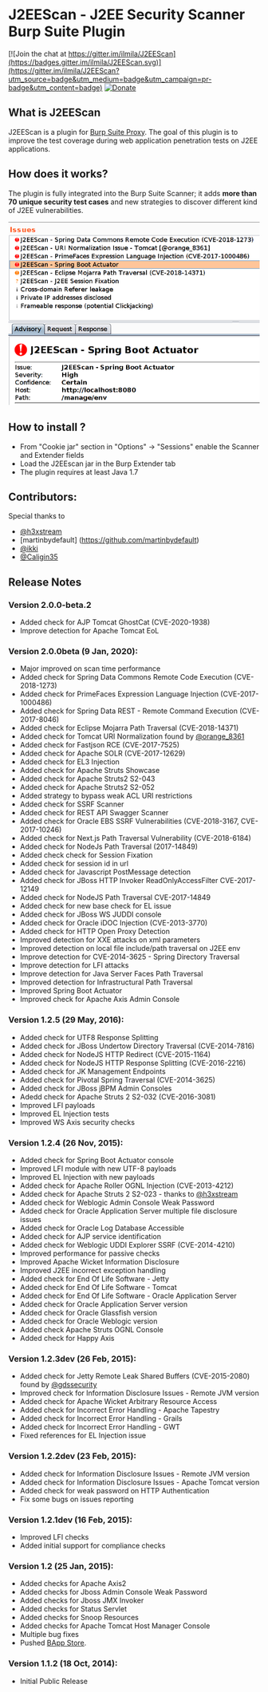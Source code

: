 # J2EEScan - J2EE Security Scanner Burp Suite Plugin

[![Join the chat at https://gitter.im/ilmila/J2EEScan](https://badges.gitter.im/ilmila/J2EEScan.svg)](https://gitter.im/ilmila/J2EEScan?utm_source=badge&utm_medium=badge&utm_campaign=pr-badge&utm_content=badge) [![Donate](https://img.shields.io/badge/Donate-PayPal-green.svg)](https://PayPal.Me/ilmila)



## What is J2EEScan
J2EEScan is a plugin for [Burp Suite Proxy](http://portswigger.net/). 
The goal of this plugin is to improve the test coverage during 
web application penetration tests on J2EE applications. 


## How does it works?

The plugin is fully integrated into the Burp Suite Scanner; it adds **more than 70 unique security test 
cases** and new strategies to discover different kind of J2EE vulnerabilities.


 ![IMAGE](assets/issues-example.png)


## How to install ?

 * From "Cookie jar" section in "Options" -> "Sessions" enable the Scanner and Extender fields
 * Load the J2EEscan jar in the Burp Extender tab
 * The plugin requires at least Java 1.7


## Contributors:

Special thanks to

  * [@h3xstream](https://twitter.com/h3xstream)
  * [martinbydefault] (https://github.com/martinbydefault)
  * [@ikki](https://twitter.com/_ikki)
  * [@Caligin35](https://twitter.com/Caligin35)


## Release Notes

### Version 2.0.0-beta.2
 * Added check for AJP Tomcat GhostCat (CVE-2020-1938)
 * Improve detection for Apache Tomcat EoL

### Version 2.0.0beta (9 Jan, 2020):
 * Major improved on scan time performance
 * Added check for Spring Data Commons Remote Code Execution (CVE-2018-1273)
 * Added check for PrimeFaces Expression Language Injection (CVE-2017-1000486)
 * Added check for Spring Data REST - Remote Command Execution (CVE-2017-8046)
 * Added check for Eclipse Mojarra Path Traversal (CVE-2018-14371)
 * Added check for Tomcat URI Normalization found by [@orange_8361](https://twitter.com/orange_8361)
 * Added check for Fastjson RCE (CVE-2017-7525)
 * Added check for Apache SOLR (CVE-2017-12629)
 * Added check for EL3 Injection
 * Added check for Apache Struts Showcase
 * Added check for Apache Struts2 S2-043
 * Added check for Apache Struts2 S2-052
 * Added strategy to bypass weak ACL URI restrictions
 * Added check for SSRF Scanner
 * Added check for REST API Swagger Scanner
 * Added check for Oracle EBS SSRF Vulnerabilities (CVE-2018-3167, CVE-2017-10246)
 * Added check for Next.js Path Traversal Vulnerability (CVE-2018-6184)
 * Added check for NodeJs Path Traversal (2017-14849)
 * Added check check for Session Fixation
 * Added check for session id in url
 * Added check for Javascript PostMessage detection
 * Added check for JBoss HTTP Invoker ReadOnlyAccessFilter CVE-2017-12149
 * Added check for NodeJS Path Traversal CVE-2017-14849
 * Added check for new base check for EL issue
 * Added check for JBoss WS JUDDI console
 * Added check for Oracle iDOC Injection (CVE-2013-3770)
 * Added check for HTTP Open Proxy Detection
 * Improved detection for XXE attacks on xml parameters
 * Improved detection on local file include/path traversal on J2EE env
 * Improve detection for CVE-2014-3625 - Spring Directory Traversal
 * Improve detection for LFI attacks
 * Improve detection for Java Server Faces Path Traversal
 * Improved detection for Infrastructural Path Traversal
 * Improved Spring Boot Actuator
 * Improved check for Apache Axis Admin Console


### Version 1.2.5 (29 May, 2016):
 * Added check for UTF8 Response Splitting
 * Added check for JBoss Undertow Directory Traversal (CVE-2014-7816)
 * Added check for NodeJS HTTP Redirect (CVE-2015-1164)
 * Added check for NodeJS HTTP Response Splitting (CVE-2016-2216)
 * Added check for JK Management Endpoints
 * Added check for Pivotal Spring Traversal (CVE-2014-3625)
 * Added check for JBoss jBPM Admin Consoles
 * Adedd check for Apache Struts 2 S2-032 (CVE-2016-3081)
 * Improved LFI payloads
 * Improved EL Injection tests
 * Improved WS Axis security checks


### Version 1.2.4 (26 Nov, 2015):
 * Added check for Spring Boot Actuator console
 * Improved LFI module with new UTF-8 payloads
 * Improved EL Injection with new payloads
 * Added check for Apache Roller OGNL Injection (CVE-2013-4212)
 * Added check for Apache Struts 2 S2-023 - thanks to [@h3xstream](https://twitter.com/h3xstream)
 * Added check for Weblogic Admin Console Weak Password
 * Added check for Oracle Application Server multiple file disclosure issues
 * Added check for Oracle Log Database Accessible
 * Added check for AJP service identification
 * Added check for Weblogic UDDI Explorer SSRF (CVE-2014-4210)
 * Improved performance for passive checks
 * Improved Apache Wicket Information Disclosure
 * Improved J2EE incorrect exception handling
 * Added check for End Of Life Software - Jetty
 * Added check for End Of Life Software - Tomcat
 * Added check for End Of Life Software - Oracle Application Server
 * Added check for Oracle Application Server version
 * Added check for Oracle Glassfish version
 * Added check for Oracle Weblogic version
 * Added check Apache Struts OGNL Console
 * Added check for Happy Axis

 
### Version 1.2.3dev (26 Feb, 2015):
 * Added check for Jetty Remote Leak Shared Buffers (CVE-2015-2080) found by [@gdssecurity](https://twitter.com/gdssecurity/)
 * Improved check for Information Disclosure Issues - Remote JVM version
 * Added check for Apache Wicket Arbitrary Resource Access
 * Added check for Incorrect Error Handling - Apache Tapestry
 * Added check for Incorrect Error Handling - Grails
 * Added check for Incorrect Error Handling - GWT
 * Fixed references for EL Injection issue

### Version 1.2.2dev (23 Feb, 2015):
 * Added check for Information Disclosure Issues - Remote JVM version
 * Added check for Information Disclosure Issues - Apache Tomcat version
 * Added check for weak password on HTTP Authentication
 * Fix some bugs on issues reporting

### Version 1.2.1dev (16 Feb, 2015):
 * Improved LFI checks
 * Added initial support for compliance checks

### Version 1.2 (25 Jan, 2015):
 * Added checks for Apache Axis2
 * Added checks for Jboss Admin Console Weak Password
 * Added checks for Jboss JMX Invoker
 * Added checks for Status Servlet
 * Added checks for Snoop Resources
 * Added checks for Apache Tomcat Host Manager Console
 * Multiple bug fixes
 * Pushed [BApp Store](https://pro.portswigger.net/bappstore/). 

### Version 1.1.2 (18 Oct, 2014):
 * Initial Public Release
 

